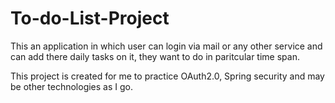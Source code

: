 # To-do-List-Project
This an application in which user can login via mail or any other service and can add there daily tasks on it, they want to do in paritcular time span.

This project is created for me to practice OAuth2.0, Spring security and may be other technologies as I go.
